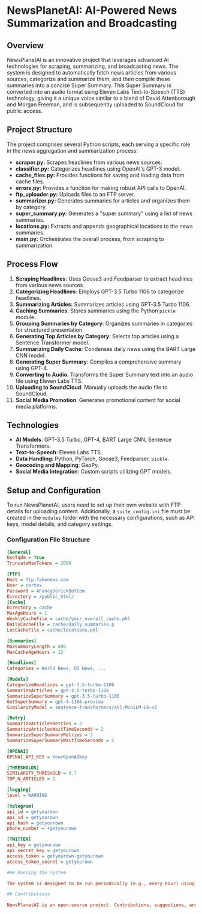 
# NewsPlanetAI: AI-Powered News Summarization and Broadcasting

## Overview

NewsPlanetAI is an innovative project that leverages advanced AI technologies for scraping, summarizing, and broadcasting news. The system is designed to automatically fetch news articles from various sources, categorize and summarize them, and then compile these summaries into a concise Super Summary. This Super Summary is converted into an audio format using Eleven Labs Text-to-Speech (TTS) technology, giving it a unique voice similar to a blend of David Attenborough and Morgan Freeman, and is subsequently uploaded to SoundCloud for public access.

## Project Structure

The project comprises several Python scripts, each serving a specific role in the news aggregation and summarization process:

- **scraper.py:** Scrapes headlines from various news sources.
- **classifier.py:** Categorizes headlines using OpenAI's GPT-3 model.
- **cache_files.py:** Provides functions for saving and loading data from cache files.
- **errors.py:** Provides a function for making robust API calls to OpenAI.
- **ftp_uploader.py:** Uploads files to an FTP server.
- **summarizer.py:** Generates summaries for articles and organizes them by category.
- **super_summary.py:** Generates a "super summary" using a list of news summaries.
- **locations.py:** Extracts and appends geographical locations to the news summaries.
- **main.py:** Orchestrates the overall process, from scraping to summarization.

## Process Flow

1. **Scraping Headlines**: Uses Goose3 and Feedparser to extract headlines from various news sources.
2. **Categorizing Headlines**: Employs GPT-3.5 Turbo 1106 to categorize headlines.
3. **Summarizing Articles**: Summarizes articles using GPT-3.5 Turbo 1106.
4. **Caching Summaries**: Stores summaries using the Python `pickle` module.
5. **Grouping Summaries by Category**: Organizes summaries in categories for structured presentation.
6. **Generating Top Articles by Category**: Selects top articles using a Sentence Transformer model.
7. **Summarizing Daily Cache**: Condenses daily news using the BART Large CNN model.
8. **Generating Super Summary**: Compiles a comprehensive summary using GPT-4.
9. **Converting to Audio**: Transforms the Super Summary text into an audio file using Eleven Labs TTS.
10. **Uploading to SoundCloud**: Manually uploads the audio file to SoundCloud.
11. **Social Media Promotion**: Generates promotional content for social media platforms.

## Technologies

- **AI Models**: GPT-3.5 Turbo, GPT-4, BART Large CNN, Sentence Transformers.
- **Text-to-Speech**: Eleven Labs TTS.
- **Data Handling**: Python, PyTorch, Goose3, Feedparser, `pickle`.
- **Geocoding and Mapping**: GeoPy.
- **Social Media Integration**: Custom scripts utilizing GPT models.

## Setup and Configuration

To run NewsPlanetAI, users need to set up their own website with FTP details for uploading content. Additionally, a `suite_config.ini` file must be created in the `modules` folder with the necessary configurations, such as API keys, model details, and category settings.

### Configuration File Structure

```ini
[General]
UseTqdm = True
TruncateMaxTokens = 2000

[FTP]
Host = ftp.fakenews.com
User = cortex
Password = AFancyDerickDotCom
Directory = /public_html/
[Cache]
Directory = cache
MaxAgeHours = 1
WeeklyCacheFile = cache/your_overall_cache.pkl
DailyCacheFile = cache/daily_summaries.p
LocCacheFile = cache/locations.pkl

[Summaries]
MaxSummaryLength = 800
MaxCacheAgeHours = 12

[Headlines]
Categories = World News, US News, ...

[Models]
CategorizeHeadlines = gpt-3.5-turbo-1106
SummarizeArticles = gpt-3.5-turbo-1106
SummarizeSuperSummary = gpt-3.5-turbo-1106
GetSuperSummary = gpt-4-1106-preview
SimilarityModel = sentence-transformers/all-MiniLM-L6-v2

[Retry]
SummarizeArticlesRetries = 3
SummarizeArticlesWaitTimeSeconds = 2
SummarizeSuperSummaryRetries = 3
SummarizeSuperSummaryWaitTimeSeconds = 2

[OPENAI]
OPENAI_API_KEY = YourOpenAIKey

[THRESHOLDS]
SIMILARITY_THRESHOLD = 0.7
TOP_N_ARTICLES = 1

[logging]
level = WARNING

[telegram]
api_id = getyourown
api_id = getyourown
api_hash = getyourown
phone_number = +getyourown

[TWITTER]
api_key = getyourown
api_secret_key = getyourown
access_token = getyourown-getyourown
access_token_secret = getyourown

### Running the System

The system is designed to be run periodically (e.g., every hour) using a task scheduler that executes the `main.py` script.

## Contributions

NewsPlanetAI is an open-source project. Contributions, suggestions, and feedback are welcome to enhance its functionality and accuracy.

